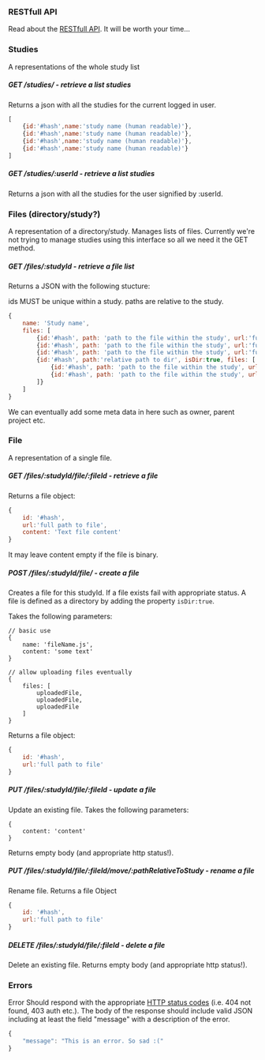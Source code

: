 ### RESTfull API
Read about the [RESTfull API](http://www.vinaysahni.com/best-practices-for-a-pragmatic-restful-api). It will be worth your time...

### Studies
A representations of the whole study list

#####    GET     /studies/ - retrieve a list studies
Returns a json with all the studies for the current logged in user.

```js
[
    {id:'#hash',name:'study name (human readable)'},
    {id:'#hash',name:'study name (human readable)'},
    {id:'#hash',name:'study name (human readable)'},
    {id:'#hash',name:'study name (human readable)'}
]
```

#####    GET     /studies/:userId - retrieve a list studies
Returns a json with all the studies for the user signified by :userId.

### Files (directory/study?)
A representation of a directory/study. Manages lists of files. Currently we're not trying to manage studies using this interface so all we need it the GET method.

#####    GET     /files/:studyId - retrieve a file list

Returns a JSON with the following stucture:

ids MUST be unique within a study.
paths are relative to the study.

```js
{
    name: 'Study name',
    files: [
        {id:'#hash', path: 'path to the file within the study', url:'full url of file', isDir:false},
        {id:'#hash', path: 'path to the file within the study', url:'full url of file', isDir:false},
        {id:'#hash', path: 'path to the file within the study', url:'full url of file', isDir:false},
        {id:'#hash', path:'relative path to dir', isDir:true, files: [
            {id:'#hash', path: 'path to the file within the study', url:'full url of file', isDir:false},
            {id:'#hash', path: 'path to the file within the study', url:'full url of file', isDir:false}                
        ]}
    ]
}
```

We can eventually add some meta data in here such as owner, parent project etc.

### File
A representation of a single file.

#####    GET     /files/:studyId/file/:fileId - retrieve a file
Returns a file object:

```js
{
    id: '#hash',
    url:'full path to file',
    content: 'Text file content'
}
```

It may leave content empty if the file is binary.

#####    POST    /files/:studyId/file/ - create a file
Creates a file for this studyId.
If a file exists fail with appropriate status.
A file is defined as a directory by adding the property `isDir:true`.

Takes the following parameters:
```
// basic use
{
    name: 'fileName.js',
    content: 'some text'
}
```

```
// allow uploading files eventually
{
    files: [
        uploadedFile,
        uploadedFile,
        uploadedFile
    ]
}
```

Returns a file object:

```js
{
    id: '#hash',
    url:'full path to file'
}
```

#####    PUT     /files/:studyId/file/:fileId - update a file
Update an existing file.
Takes the following parameters:
```
{
    content: 'content'
}
```

Returns empty body (and appropriate http status!).

#####    PUT     /files/:studyId/file/:fileId/move/:pathRelativeToStudy - rename a file
Rename file.
Returns a file Object

```js
{
    id: '#hash',
    url:'full path to file'
}
```

#####    DELETE  /files/:studyId/file/:fileId - delete a file
Delete an existing file.
Returns empty body (and appropriate http status!).

### Errors
Error Should respond with the appropriate [HTTP status codes](https://en.wikipedia.org/wiki/List_of_HTTP_status_codes) (i.e. 404 not found, 403 auth etc.).
The body of the response should include valid JSON including at least the field "message" with a description of the error.

```js
{
    "message": "This is an error. So sad :("
}
```